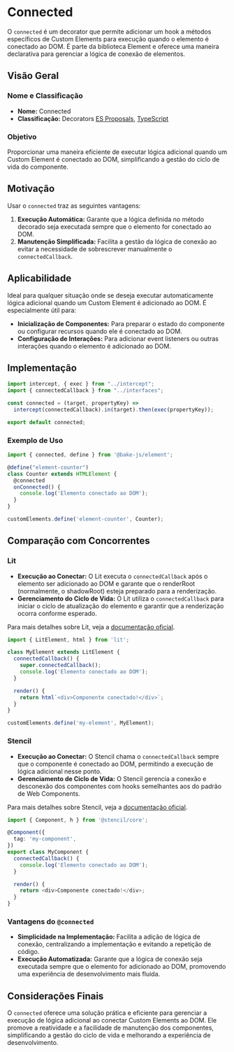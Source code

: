 # Connected

O `connected` é um decorator que permite adicionar um hook a métodos específicos de Custom Elements para execução quando o elemento é conectado ao DOM. É parte da biblioteca Element e oferece uma maneira declarativa para gerenciar a lógica de conexão de elementos.

## Visão Geral

### Nome e Classificação

- **Nome:** Connected
- **Classificação:** Decorators [ES Proposals](https://www.proposals.es/proposals/Decorators), [TypeScript](https://www.typescriptlang.org/docs/handbook/decorators.html)

### Objetivo

Proporcionar uma maneira eficiente de executar lógica adicional quando um Custom Element é conectado ao DOM, simplificando a gestão do ciclo de vida do componente.

## Motivação

Usar o `connected` traz as seguintes vantagens:

1. **Execução Automática:** Garante que a lógica definida no método decorado seja executada sempre que o elemento for conectado ao DOM.
2. **Manutenção Simplificada:** Facilita a gestão da lógica de conexão ao evitar a necessidade de sobrescrever manualmente o `connectedCallback`.

## Aplicabilidade

Ideal para qualquer situação onde se deseja executar automaticamente lógica adicional quando um Custom Element é adicionado ao DOM. É especialmente útil para:

- **Inicialização de Componentes:** Para preparar o estado do componente ou configurar recursos quando ele é conectado ao DOM.
- **Configuração de Interações:** Para adicionar event listeners ou outras interações quando o elemento é adicionado ao DOM.

## Implementação

```javascript
import intercept, { exec } from "../intercept";
import { connectedCallback } from "../interfaces";

const connected = (target, propertyKey) =>
  intercept(connectedCallback).in(target).then(exec(propertyKey));

export default connected;
```

### Exemplo de Uso

```typescript
import { connected, define } from '@bake-js/element';

@define("element-counter")
class Counter extends HTMLElement {
  @connected
  onConnected() {
    console.log('Elemento conectado ao DOM');
  }
}

customElements.define('element-counter', Counter);
```

## Comparação com Concorrentes

### Lit

- **Execução ao Conectar:** O Lit executa o `connectedCallback` após o elemento ser adicionado ao DOM e garante que o renderRoot (normalmente, o shadowRoot) esteja preparado para a renderização.
- **Gerenciamento do Ciclo de Vida:** O Lit utiliza o `connectedCallback` para iniciar o ciclo de atualização do elemento e garantir que a renderização ocorra conforme esperado.

Para mais detalhes sobre Lit, veja a [documentação oficial](https://lit.dev/docs/components/lifecycle/#connectedcallback).

```javascript
import { LitElement, html } from 'lit';

class MyElement extends LitElement {
  connectedCallback() {
    super.connectedCallback();
    console.log('Elemento conectado ao DOM');
  }

  render() {
    return html`<div>Componente conectado!</div>`;
  }
}

customElements.define('my-element', MyElement);
```

### Stencil

- **Execução ao Conectar:** O Stencil chama o `connectedCallback` sempre que o componente é conectado ao DOM, permitindo a execução de lógica adicional nesse ponto.
- **Gerenciamento de Ciclo de Vida:** O Stencil gerencia a conexão e desconexão dos componentes com hooks semelhantes aos do padrão de Web Components.

Para mais detalhes sobre Stencil, veja a [documentação oficial](https://stenciljs.com/docs/component-lifecycle#connectedcallback).

```typescript
import { Component, h } from '@stencil/core';

@Component({
  tag: 'my-component',
})
export class MyComponent {
  connectedCallback() {
    console.log('Elemento conectado ao DOM');
  }

  render() {
    return <div>Componente conectado!</div>;
  }
}
```

### Vantagens do `@connected`

- **Simplicidade na Implementação:** Facilita a adição de lógica de conexão, centralizando a implementação e evitando a repetição de código.
- **Execução Automatizada:** Garante que a lógica de conexão seja executada sempre que o elemento for adicionado ao DOM, promovendo uma experiência de desenvolvimento mais fluida.

## Considerações Finais

O `connected` oferece uma solução prática e eficiente para gerenciar a execução de lógica adicional ao conectar Custom Elements ao DOM. Ele promove a reatividade e a facilidade de manutenção dos componentes, simplificando a gestão do ciclo de vida e melhorando a experiência de desenvolvimento.
